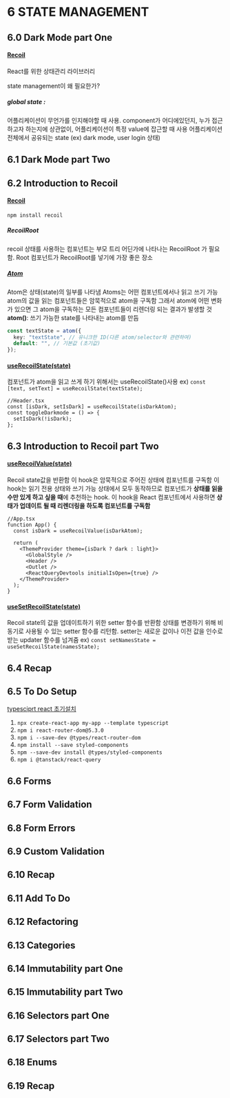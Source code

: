 # 6 STATE MANAGEMENT

## 6.0 Dark Mode part One

#### [Recoil](https://recoiljs.org/ko)

React를 위한 상태관리 라이브러리

state management이 왜 필요한가?

##### global state :

어플리케이션이 무언가를 인지해야할 때 사용.
component가 어디에있던지, 누가 접근하고자 하는지에 상관없이, 어플리케이션이 특정 value에 잡근할 때 사용
어플리케이션 전체에서 공유되는 state
(ex) dark mode, user login 상태)

## 6.1 Dark Mode part Two

## 6.2 Introduction to Recoil

#### [Recoil](https://recoiljs.org/ko/docs/introduction/getting-started)

`npm install recoil`

##### RecoilRoot

recoil 상태를 사용하는 컴포넌트는 부모 트리 어딘가에 나타나는 RecoilRoot 가 필요함.
Root 컴포넌트가 RecoilRoot를 넣기에 가장 좋은 장소

##### [Atom](https://recoiljs.org/ko/docs/introduction/getting-started)

Atom은 상태(state)의 일부를 나타냄
Atoms는 어떤 컴포넌트에서나 읽고 쓰기 가능
atom의 값을 읽는 컴포넌트들은 암묵적으로 atom을 구독함
그래서 atom에 어떤 변화가 있으면 그 atom을 구독하는 모든 컴포넌트들이 리렌더링 되는 결과가 발생할 것
**atom()**: 쓰기 가능한 state를 나타내는 atom를 만듬

```ts
const textState = atom({
  key: "textState", // 유니크한 ID(다른 atom/selector와 관련하여)
  default: "", // 기본값 (초기값)
});
```

#### [useRecoilState(state)](https://recoiljs.org/ko/docs/introduction/getting-started)

컴포넌트가 atom을 읽고 쓰게 하기 위해서는 useRecoilState()사용
ex) `const [text, setText] = useRecoilState(textState);`

```tsx
//Header.tsx
const [isDark, setIsDark] = useRecoilState(isDarkAtom);
const toggleDarkmode = () => {
  setIsDark(!isDark);
};
```

## 6.3 Introduction to Recoil part Two

#### [useRecoilValue(state)](https://recoiljs.org/ko/docs/api-reference/core/useRecoilValue/)

Recoil state값을 반환함
이 hook은 암묵적으로 주어진 상태에 컴포넌트를 구독함
이 hook는 읽기 전용 상태와 쓰기 가능 상태에서 모두 동작하므로 컴포넌트가 **상태를 읽을 수만 있게 하고 싶을 때**에 추천하는 hook.
이 hook을 React 컴포넌트에서 사용하면 **상태가 업데이트 될 때 리렌더링을 하도록 컴포넌트를 구독함**

```tsx
//App.tsx
function App() {
  const isDark = useRecoilValue(isDarkAtom);

  return (
    <ThemeProvider theme={isDark ? dark : light}>
      <GlobalStyle />
      <Header />
      <Outlet />
      <ReactQueryDevtools initialIsOpen={true} />
    </ThemeProvider>
  );
}
```

#### [useSetRecoilState(state)](https://recoiljs.org/ko/docs/api-reference/core/useSetRecoilState/)

Recoil state의 값을 업데이트하기 위한 setter 함수를 반환함
상태를 변경하기 위해 비동기로 사용될 수 있는 setter 함수를 리턴함.
setter는 새로운 값이나 이전 값을 인수로 받는 updater 함수를 넘겨줌
ex) `const setNamesState = useSetRecoilState(namesState);`

## 6.4 Recap

## 6.5 To Do Setup

[typesciprt react 초기설치](/5_6_crypto_tracker/5.md#50-setup)

1. `npx create-react-app my-app --template typescript`
2. `npm i react-router-dom@5.3.0`
3. `npm i --save-dev @types/react-router-dom`
4. `npm install --save styled-components`
5. `npm --save-dev install @types/styled-components`
6. `npm i @tanstack/react-query`

## 6.6 Forms

## 6.7 Form Validation

## 6.8 Form Errors

## 6.9 Custom Validation

## 6.10 Recap

## 6.11 Add To Do

## 6.12 Refactoring

## 6.13 Categories

## 6.14 Immutability part One

## 6.15 Immutability part Two

## 6.16 Selectors part One

## 6.17 Selectors part Two

## 6.18 Enums

## 6.19 Recap
